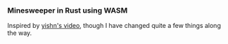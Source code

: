 ### Minesweeper in Rust using WASM

Inspired by [yishn's video](https://www.youtube.com/watch?v=0ywizYLPV00), 
though I have changed quite a few things along the way.